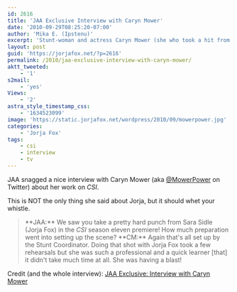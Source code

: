 ```yaml
---
id: 2616
title: 'JAA Exclusive Interview with Caryn Mower'
date: '2010-09-29T08:25:20-07:00'
author: 'Mika E. (Ipstenu)'
excerpt: 'Stunt-woman and actress Caryn Mower (she who took a hit from Jorja in "Shock Waves") was interviewed by JAA about CSI, her work and, of course, what Jorja was like.'
layout: post
guid: 'https://jorjafox.net/?p=2616'
permalink: /2010/jaa-exclusive-interview-with-caryn-mower/
aktt_tweeted:
    - '1'
s2mail:
    - 'yes'
Views:
    - '2'
astra_style_timestamp_css:
    - '1634523099'
image: 'https://static.jorjafox.net/wordpress/2010/09/mowerpower.jpg'
categories:
    - 'Jorja Fox'
tags:
    - csi
    - interview
    - tv
---
```


JAA snagged a nice interview with Caryn Mower (aka <a href="http://twitter.com/mowerpower">@MowerPower</a> on Twitter) about her work on <em>CSI</em>.

This is NOT the only thing she said about Jorja, but it should whet your whistle.

<blockquote>
**JAA:** We saw you take a pretty hard punch from Sara Sidle (Jorja Fox) in the <em>CSI</em> season eleven premiere! How much preparation went into setting up the scene?
**CM:** Again that's all set up by the Stunt Coordinator. Doing that shot with Jorja Fox took a few rehearsals but she was such a professional and a quick learner [that] it didn't take much time at all. She was having a blast!
</blockquote>

Credit (and the whole interview): <a href="http://community.livejournal.com/jorjaallaround/658307.html">JAA Exclusive: Interview with Caryn Mower</a>
